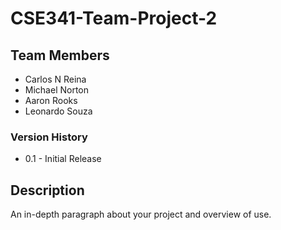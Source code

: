# CSE341-Team-Project-2

## Team Members
* Carlos N Reina  
* Michael Norton  
* Aaron Rooks  
* Leonardo Souza  

### Version History
* 0.1 - Initial Release

## Description
An in-depth paragraph about your project and overview of use.
